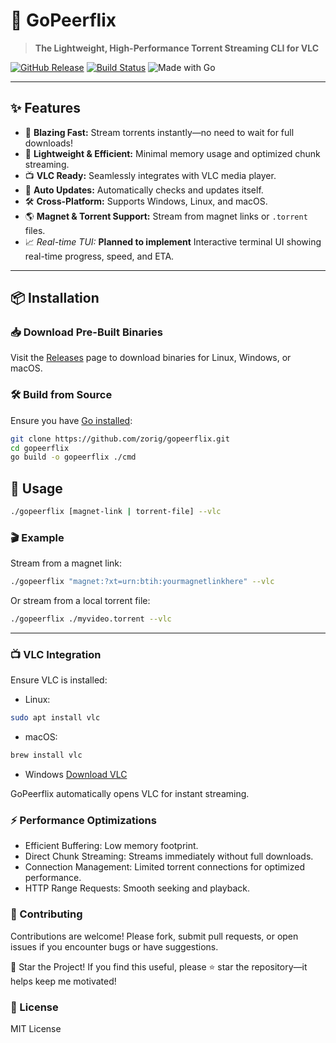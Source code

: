 # 🚀 GoPeerflix

> **The Lightweight, High-Performance Torrent Streaming CLI for VLC**

[![GitHub Release](https://img.shields.io/github/v/release/zorig/gopeerflix)](https://github.com/zorig/gopeerflix/releases)
[![Build Status](https://github.com/zorig/gopeerflix/actions/workflows/release.yml/badge.svg)](https://github.com/zorig/gopeerflix/actions)
![Made with Go](https://img.shields.io/badge/Made%20with-Go-00ADD8.svg?style=flat&logo=go)

---

## ✨ Features

- 🚀 **Blazing Fast:** Stream torrents instantly—no need to wait for full downloads!
- 🦋 **Lightweight & Efficient:** Minimal memory usage and optimized chunk streaming.
- 📺 **VLC Ready:** Seamlessly integrates with VLC media player.
- 🔄 **Auto Updates:** Automatically checks and updates itself.
- 🛠️ **Cross-Platform:** Supports Windows, Linux, and macOS.
- 🌎 **Magnet & Torrent Support:** Stream from magnet links or `.torrent` files.
- 📈 *Real-time TUI:* **Planned to implement** Interactive terminal UI showing real-time progress, speed, and ETA.

---

## 📦 Installation

### 📥 Download Pre-Built Binaries

Visit the [Releases](https://github.com/zorig/gopeerflix/releases) page to download binaries for Linux, Windows, or macOS.

### 🛠️ Build from Source

Ensure you have [Go installed](https://golang.org/dl/):

```bash
git clone https://github.com/zorig/gopeerflix.git
cd gopeerflix
go build -o gopeerflix ./cmd
```

## 🚩 Usage

```sh
./gopeerflix [magnet-link | torrent-file] --vlc
```

### 🎬 Example

Stream from a magnet link:

```sh
./gopeerflix "magnet:?xt=urn:btih:yourmagnetlinkhere" --vlc
```

Or stream from a local torrent file:

```sh
./gopeerflix ./myvideo.torrent --vlc
```

---

### 📺 VLC Integration

Ensure VLC is installed:

- Linux:

```sh
sudo apt install vlc
```

- macOS:

```sh
brew install vlc
```

- Windows
  [Download VLC](https://www.videolan.org/vlc/download-windows.html)

GoPeerflix automatically opens VLC for instant streaming.

### ⚡ Performance Optimizations

- Efficient Buffering: Low memory footprint.
- Direct Chunk Streaming: Streams immediately without full downloads.
- Connection Management: Limited torrent connections for optimized performance.
- HTTP Range Requests: Smooth seeking and playback.

### 🔨 Contributing

Contributions are welcome! Please fork, submit pull requests, or open issues if you encounter bugs or have suggestions.

🌟 Star the Project!
If you find this useful, please ⭐️ star the repository—it helps keep me motivated!

### 📝 License

MIT License
